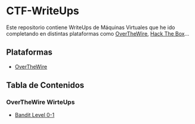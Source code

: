 # CTF-WriteUps

Este repositorio contiene WriteUps de Máquinas Virtuales que he ido completando en distintas plataformas como [OverTheWire](https://overthewire.org/wargames/), [Hack The Box](https://www.hackthebox.com/)...

## Plataformas

- [OverTheWire](https://overthewire.org)

## Tabla de Contenidos

### OverTheWire WirteUps

- [Bandit Level 0-1](OverTheWire/Bandit/Level_0-1.md)
